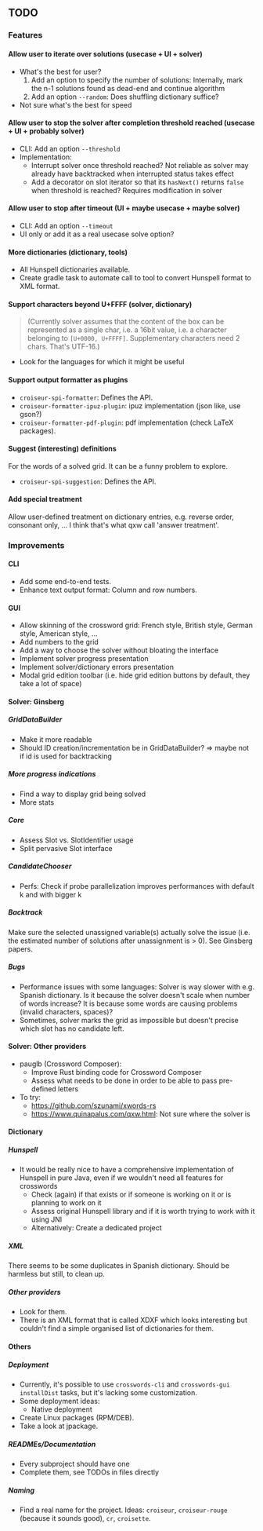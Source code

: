 <!--
SPDX-FileCopyrightText: 2023 Antoine Belvire
SPDX-License-Identifier: GPL-3.0-or-later
-->

## TODO

### Features

#### Allow user to iterate over solutions (usecase + UI + solver)

- What's the best for user?
  1. Add an option to specify the number of solutions: Internally, mark the n-1 solutions found as
     dead-end and continue algorithm
  2. Add an option `--random`: Does shuffling dictionary suffice?
- Not sure what's the best for speed

#### Allow user to stop the solver after completion threshold reached (usecase + UI + probably solver)

- CLI: Add an option `--threshold`
- Implementation:
  - Interrupt solver once threshold reached? Not reliable as solver may already have backtracked
    when interrupted status takes effect
  - Add a decorator on slot iterator so that its `hasNext()` returns `false` when threshold is
    reached? Requires modification in solver

#### Allow user to stop after timeout (UI + maybe usecase + maybe solver)

- CLI: Add an option `--timeout`
- UI only or add it as a real usecase solve option?

#### More dictionaries (dictionary, tools)

- All Hunspell dictionaries available.
- Create gradle task to automate call to tool to convert Hunspell format to XML format.

#### Support characters beyond U+FFFF (solver, dictionary)

> (Currently solver assumes that the content of the box can be represented as a single char, i.e. 
> a 16bit value, i.e. a character belonging to `[U+0000, U+FFFF]`. Supplementary characters need 2 
> chars. That's UTF-16.)

- Look for the languages for which it might be useful

#### Support output formatter as plugins

- `croiseur-spi-formatter`: Defines the API.
- `croiseur-formatter-ipuz-plugin`: ipuz implementation (json like, use gson?)
- `croiseur-formatter-pdf-plugin`: pdf implementation (check LaTeX packages).

#### Suggest (interesting) definitions

For the words of a solved grid. It can be a funny problem to explore.

- `croiseur-spi-suggestion`: Defines the API.

#### Add special treatment

Allow user-defined treatment on dictionary entries, e.g. reverse order, consonant only, ... I 
think that's what qxw call 'answer treatment'.

### Improvements

#### CLI

- Add some end-to-end tests.
- Enhance text output format: Column and row numbers.

#### GUI

- Allow skinning of the crossword grid: French style, British style, German style, American 
  style, ...
- Add numbers to the grid
- Add a way to choose the solver without bloating the interface
- Implement solver progress presentation
- Implement solver/dictionary errors presentation
- Modal grid edition toolbar (i.e. hide grid edition buttons by default, they take a lot of space)

#### Solver: Ginsberg

##### GridDataBuilder

- Make it more readable
- Should ID creation/incrementation be in GridDataBuilder? => maybe not if id is used for
  backtracking

##### More progress indications

- Find a way to display grid being solved
- More stats

##### Core

- Assess Slot vs. SlotIdentifier usage
- Split pervasive Slot interface

##### CandidateChooser

- Perfs: Check if probe parallelization improves performances with default k and with bigger k

##### Backtrack

Make sure the selected unassigned variable(s) actually solve the issue (i.e. the estimated number of
solutions after unassignment is > 0). See Ginsberg papers.

##### Bugs

* Performance issues with some languages: Solver is way slower with e.g. Spanish dictionary. Is 
  it because the solver doesn't scale when number of words increase? It is because some words are 
  causing problems (invalid characters, spaces)?
* Sometimes, solver marks the grid as impossible but doesn't precise which slot has no candidate 
  left.

#### Solver: Other providers

- pauglb (Crossword Composer):
    - Improve Rust binding code for Crossword Composer
    - Assess what needs to be done in order to be able to pass pre-defined letters
- To try:
    - https://github.com/szunami/xwords-rs
    - https://www.quinapalus.com/qxw.html: Not sure where the solver is

#### Dictionary

##### Hunspell

- It would be really nice to have a comprehensive implementation of Hunspell in pure Java, even if
  we wouldn't need all features for crosswords
  - Check (again) if that exists or if someone is working on it or is planning to work on it
  - Assess original Hunspell library and if it is worth trying to work with it using JNI
  - Alternatively: Create a dedicated project 

##### XML

There seems to be some duplicates in Spanish dictionary. Should be harmless but still, to clean up.

##### Other providers

- Look for them.
- There is an XML format that is called XDXF which looks interesting but couldn't find a simple
  organised list of dictionaries for them.

#### Others

##### Deployment

- Currently, it's possible to use `crosswords-cli` and `crosswords-gui` `installDist` tasks, but
  it's lacking some customization.
- Some deployment ideas:
  - Native deployment
- Create Linux packages (RPM/DEB).
- Take a look at jpackage.

##### READMEs/Documentation

- Every subproject should have one
- Complete them, see TODOs in files directly

##### Naming

- Find a real name for the project. Ideas: `croiseur`, `croiseur-rouge` (because it sounds good), 
  `cr`, `croisette`.